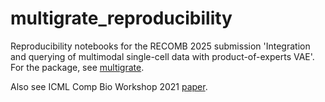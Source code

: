 # multigrate_reproducibility

Reproducibility notebooks for the RECOMB 2025 submission 'Integration and querying of multimodal single-cell data with product-of-experts VAE'.
For the package, see [multigrate](https://github.com/theislab/multigrate).

Also see ICML Comp Bio Workshop 2021 [paper](https://www.biorxiv.org/content/10.1101/2022.03.16.484643v1).
